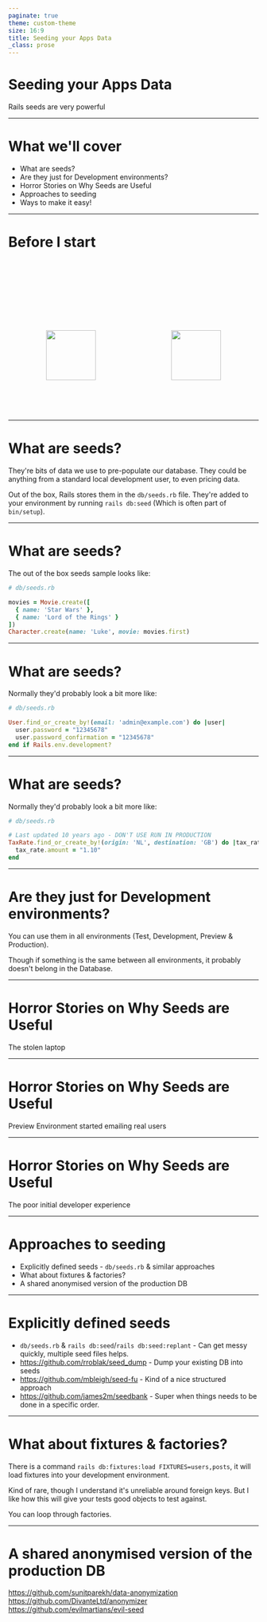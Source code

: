 ```yaml
---
paginate: true
theme: custom-theme
size: 16:9
title: Seeding your Apps Data
_class: prose
---
```

<!-- _class: lead -->

# Seeding your Apps Data

Rails seeds are very powerful

---
<!-- _class: lead -->
<!--
We're going through stuff!
-->

# What we'll cover

- What are seeds?
- Are they just for Development environments?
- Horror Stories on Why Seeds are Useful
- Approaches to seeding
- Ways to make it easy!

---
<!-- _class: lead -->
<!--
Please remember to Like/Comment/Subscribe!
-->

# Before I start

<div style="display: flex; justify-content: space-around; align-items: center; font-size: 1.2rem; margin-top: 10rem; margin-bottom: 5rem;">
  <img src="/assets/images/youtube-like.svg" height="100" class="wiggle" />
  <img src="/assets/images/youtube-subscribe.png" height="100" class="wiggle" />
</div>

---
<!--
-->

# What are seeds?

They're bits of data we use to pre-populate our database. They could be anything from a standard local development user, to even pricing data.

Out of the box, Rails stores them in the `db/seeds.rb` file. They're added to your environment by running `rails db:seed` (Which is often part of `bin/setup`).

---
<!--
The default sample sucks so hard.

It can't comfortably be run multiple times & doesn't allow for if the data has changed in the DB since seeding.
-->

# What are seeds?

The out of the box seeds sample looks like:

```ruby
# db/seeds.rb

movies = Movie.create([
  { name: 'Star Wars' },
  { name: 'Lord of the Rings' }
])
Character.create(name: 'Luke', movie: movies.first)
```
---
<!--
If I'm lucky they look like this
-->

# What are seeds?

Normally they'd probably look a bit more like:

```ruby
# db/seeds.rb

User.find_or_create_by!(email: 'admin@example.com') do |user|
  user.password = "12345678"
  user.password_confirmation = "12345678"
end if Rails.env.development?
```
---
<!--
Maybe you'll also get this, or just a blank file.

They we're made years ago & were to much of a hassle to keep up to date.
-->

# What are seeds?

Normally they'd probably look a bit more like:

```ruby
# db/seeds.rb

# Last updated 10 years ago - DON'T USE RUN IN PRODUCTION
TaxRate.find_or_create_by!(origin: 'NL', destination: 'GB') do |tax_rate|
  tax_rate.amount = "1.10"
end
```
---
<!-- _class: lead -->
<!--
Normally that's where it's only used.

Preview Environments sometimes have a set of seeds to help demo the environment.

If something if the same, don't put it in the DB, use a PORO or something.
-->

# Are they just for Development environments?

You can use them in all environments (Test, Development, Preview & Production).

Though if something is the same between all environments, it probably doesn't belong in the Database.

---
<!-- _class: lead -->
<!--
First story: Dev given production copy of production DB. Laptop was stolen.
-->

# Horror Stories on Why Seeds are Useful

The stolen laptop

---
<!-- _class: lead -->
<!--
Second story: Preview Environment used real data. It then emailed all the users.
-->

# Horror Stories on Why Seeds are Useful

Preview Environment started emailing real users

---
<!-- _class: lead -->
<!--
Last Story: Don't make devs jump through hoops to have a decent environment.
-->

# Horror Stories on Why Seeds are Useful

The poor initial developer experience

---
<!--
-->

# Approaches to seeding

- Explicitly defined seeds - `db/seeds.rb` & similar approaches
- What about fixtures & factories?
- A shared anonymised version of the production DB

---
<!--
-->

# Explicitly defined seeds

- `db/seeds.rb` & `rails db:seed`/`rails db:seed:replant` - Can get messy quickly, multiple seed files helps.
- https://github.com/rroblak/seed_dump - Dump your existing DB into seeds
- https://github.com/mbleigh/seed-fu - Kind of a nice structured approach
- https://github.com/james2m/seedbank - Super when things needs to be done in a specific order.

---
<!--
-->

# What about fixtures & factories?

There is a command `rails db:fixtures:load FIXTURES=users,posts`, it will load fixtures into your development environment.

Kind of rare, though I understand it's unreliable around foreign keys. But I like how this will give your tests good objects to test against.

You can loop through factories.

---
<!--
-->

# A shared anonymised version of the production DB

https://github.com/sunitparekh/data-anonymization
https://github.com/DivanteLtd/anonymizer
https://github.com/evilmartians/evil-seed
